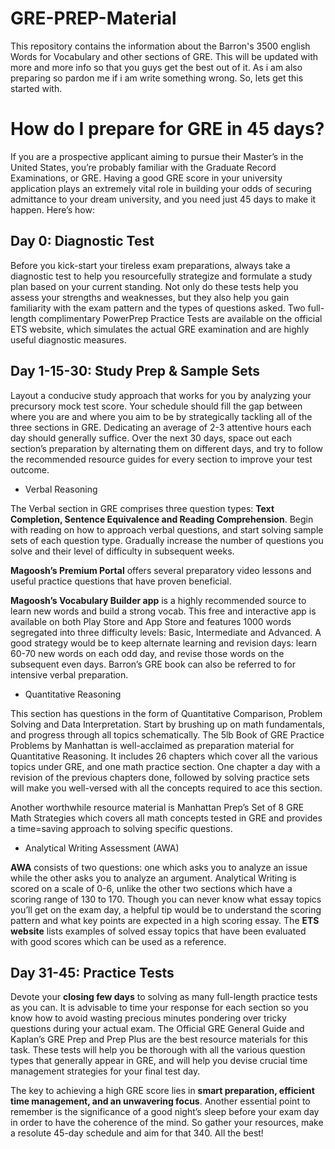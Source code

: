 # GRE-PREP-Material
This repository contains the information about the Barron's 3500 english Words for Vocabulary and other sections of GRE. This will be updated with more and more info so that you guys get the best out of it. As i am also preparing so pardon me if i am write something wrong. So, lets get this started with.

# How do I prepare for GRE in 45 days?

If you are a prospective applicant aiming to pursue their Master’s in the United States, you’re probably familiar with the Graduate Record Examinations, or GRE. Having a good GRE score in your university application plays an extremely vital role in building your odds of securing admittance to your dream university, and you need just 45 days to make it happen. Here’s how:

## Day 0: Diagnostic Test

Before you kick-start your tireless exam preparations, always take a diagnostic test to help you resourcefully strategize and formulate a study plan based on your current standing. Not only do these tests help you assess your strengths and weaknesses, but they also help you gain familiarity with the exam pattern and the types of questions asked. Two full-length complimentary PowerPrep Practice Tests are available on the official ETS website, which simulates the actual GRE examination and are highly useful diagnostic measures.

## Day 1-15-30: Study Prep & Sample Sets

Layout a conducive study approach that works for you by analyzing your precursory mock test score. Your schedule should fill the gap between where you are and where you aim to be by strategically tackling all of the three sections in GRE. Dedicating an average of 2-3 attentive hours each day should generally suffice. Over the next 30 days, space out each section’s preparation by alternating them on different days, and try to follow the recommended resource guides for every section to improve your test outcome.

* Verbal Reasoning

The Verbal section in GRE comprises three question types: __Text Completion, Sentence Equivalence and Reading Comprehension__. Begin with reading on how to approach verbal questions, and start solving sample sets of each question type. Gradually increase the number of questions you solve and their level of difficulty in subsequent weeks.

__Magoosh’s Premium Portal__ offers several preparatory video lessons and useful practice questions that have proven beneficial.

__Magoosh’s Vocabulary Builder app__ is a highly recommended source to learn new words and build a strong vocab. This free and interactive app is available on both Play Store and App Store and features 1000 words segregated into three difficulty levels: Basic, Intermediate and Advanced. A good strategy would be to keep alternate learning and revision days: learn 60-70 new words on each odd day, and revise those words on the subsequent even days.
Barron’s GRE book can also be referred to for intensive verbal preparation.

* Quantitative Reasoning

This section has questions in the form of Quantitative Comparison, Problem Solving and Data Interpretation. Start by brushing up on math fundamentals, and progress through all topics schematically.
The 5lb Book of GRE Practice Problems by Manhattan is well-acclaimed as preparation material for Quantitative Reasoning. It includes 26 chapters which cover all the various topics under GRE, and one math practice section. One chapter a day with a revision of the previous chapters done, followed by solving practice sets will make you well-versed with all the concepts required to ace this section.

Another worthwhile resource material is Manhattan Prep’s Set of 8 GRE Math Strategies which covers all math concepts tested in GRE and provides a time=saving approach to solving specific questions.

* Analytical Writing Assessment (AWA)

__AWA__ consists of two questions: one which asks you to analyze an issue while the other asks you to analyze an argument. Analytical Writing is scored on a scale of 0-6, unlike the other two sections which have a scoring range of 130 to 170. Though you can never know what essay topics you’ll get on the exam day, a helpful tip would be to understand the scoring pattern and what key points are expected in a high scoring essay. The __ETS website__ lists examples of solved essay topics that have been evaluated with good scores which can be used as a reference.

## Day 31-45: Practice Tests

Devote your __closing few days__ to solving as many full-length practice tests as you can. It is advisable to time your response for each section so you know how to avoid wasting precious minutes pondering over tricky questions during your actual exam. The Official GRE General Guide and Kaplan’s GRE Prep and Prep Plus are the best resource materials for this task. These tests will help you be thorough with all the various question types that generally appear in GRE, and will help you devise crucial time management strategies for your final test day.

The key to achieving a high GRE score lies in __smart preparation, efficient time management, and an unwavering focus__. Another essential point to remember is the significance of a good night’s sleep before your exam day in order to have the coherence of the mind. So gather your resources, make a resolute 45-day schedule and aim for that 340. All the best!
